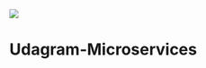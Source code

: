 <img src="https://travis-ci.com/Waelson/Udagram-Microservices.svg?branch=master">

# Udagram-Microservices
